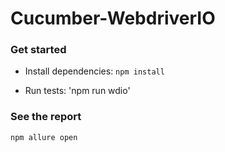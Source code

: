 # Cucumber-WebdriverIO

### Get started
- Install dependencies:
`npm install`

- Run tests:
'npm run wdio'

### See the report
`npm allure open` 
